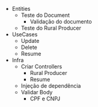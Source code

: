 - Entities
  - Teste do Document
    - Validação do documento
  - Teste do Rural Producer
- UseCases
  - Update
  - Delete
  - Resume
- Infra
  - Criar Controllers
    - Rural Producer
    - Resume
  - Injeção de dependência
  - Validar Body
    - CPF e CNPJ
  